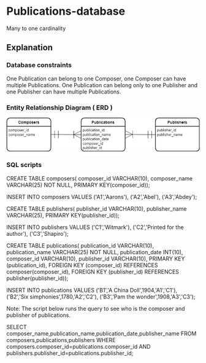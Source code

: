 # Publications-database
Many to one cardinality

## Explanation

### Database constraints

One Publication can belong to one Composer, one Composer can have multiple Publications. One Publication can belong only to one Publisher and one Publisher can have multiple Publications. 

### Entity Relationship Diagram ( ERD )



![](ERD.jpg)

### SQL scripts

CREATE TABLE composers( 
composer_id VARCHAR(10), 
composer_name VARCHAR(25) NOT NULL, 
PRIMARY KEY(composer_id)); 

INSERT INTO 
composers 
VALUES 
('A1','Aarons'), 
('A2','Abel'), 
('A3','Abdey');

CREATE TABLE publishers( 
publisher_id VARCHAR(10), 
publisher_name VARCHAR(25), 
PRIMARY KEY(publisher_id)); 

INSERT INTO 
publishers 
VALUES 
('C1','Witmark'), 
('C2','Printed for the author'), 
('C3','Shapiro');

CREATE TABLE publications( 
publication_id VARCHAR(10), 
publication_name VARCHAR(25) NOT NULL, 
publication_date INT(10), 
composer_id VARCHAR(10), 
publisher_id VARCHAR(10), 
PRIMARY KEY (publication_id), 
FOREIGN KEY (composer_id) REFERENCES composer(composer_id), 
FOREIGN KEY (publisher_id) REFERENCES publisher(publisher_id));

INSERT INTO 
publications 
VALUES 
('B1','A China Doll',1904,'A1','C1'), 
('B2','Six simphonies',1780,'A2','C2'), 
('B3','Pam the wonder',1908,'A3','C3'); 

Note: The script below runs the query to see who is the composer and publisher of publications.

SELECT composer_name,publication_name,publication_date,publisher_name 
FROM composers,publications,publishers 
WHERE 
composers.composer_id=publications.composer_id 
AND 
publishers.publisher_id=publications.publisher_id;
